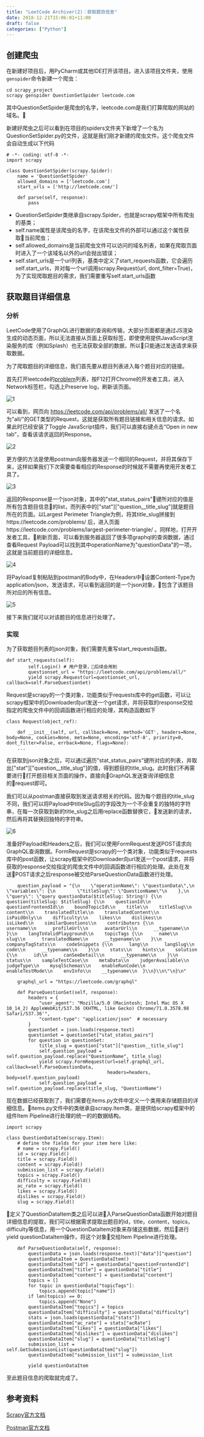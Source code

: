 ```yaml
---
title: "LeetCode Archiver(2)：获取题目信息"
date: 2018-12-21T15:06:01+11:00
draft: false
categories: ["Python"]
---
```


## 创建爬虫

在新建好项目后，用PyCharm或其他IDE打开该项目。进入该项目文件夹，使用```genspider```命令新建一个爬虫：
```
cd scrapy_project
scrapy genspider QuestionSetSpider leetcode.com
```
其中QuestionSetSpider是爬虫的名字，leetcode.com是我们打算爬取的网站的域名。

新建好爬虫之后可以看到在项目的spiders文件夹下新增了一个名为 QuestionSetSpider.py的文件，这就是我们刚才新建的爬虫文件。这个爬虫文件会自动生成以下代码
```
# -*- coding: utf-8 -*-
import scrapy

class QuestionSetSpider(scrapy.Spider):
    name = 'QuestionSetSpider'
    allowed_domains = ['leetcode.com']
    start_urls = ['http://leetcode.com/']

    def parse(self, response):
        pass

```
- QuestionSetSpider类继承自scrapy.Spider，也就是scrapy框架中所有爬虫的基类；
- self.name属性是该爬虫的名字，在该爬虫文件的外部可以通过这个属性获取当前爬虫；
- self.allowed_domains是当前爬虫文件可以访问的域名列表，如果在爬取页面时进入了一个该域名以外的url会抛出错误；
- self.start_urls是一个url列表，基类中定义了start_requests函数，它会遍历self.start_urls，并对每一个url调用scrapy.Request(url, dont_filter=True)，为了实现爬取题目的需求，我们需要重写self.start_urls函数

## 获取题目详细信息

### 分析

LeetCode使用了GraphQL进行数据的查询和传输，大部分页面都是通过JS渲染生成的动态页面，所以无法直接从页面上获取标签，即使使用提供JavaScript渲染服务的库（例如Splash）也无法获取全部的数据，所以只能通过发送请求来获取数据。

为了爬取题目的详细信息，我们首先要从题目列表进入每个题目对应的链接。

首先打开leetcode的[problem](https://leetcode.com/problemset/all/)列表，按F12打开Chrome的开发者工具，进入Network标签栏，勾选上Preserve log，刷新该页面。

![1](https://raw.githubusercontent.com/chr1sc2y/warehouse-deprecated/refs/heads/main/resources/Use-Scrapy-to-Crawl-LeetCode/1.png)

可以看到，网页向 https://leetcode.com/api/problems/all/ 发送了一个名为"all/"的GET类型的Request，这就是获取所有题目链接和相关信息的请求。如果此时已经安装了Toggle JavaScript插件，我们可以直接右键点击“Open in new tab”，查看该请求返回的Response。

![2](https://raw.githubusercontent.com/chr1sc2y/warehouse-deprecated/refs/heads/main/resources/Use-Scrapy-to-Crawl-LeetCode/2.png)

更方便的方法是使用postman向服务器发送一个相同的Request，并将其保存下来，这样如果我们下次需要查看相应的Response的时候就不需要再使用开发者工具了。

![3](https://raw.githubusercontent.com/chr1sc2y/warehouse-deprecated/refs/heads/main/resources/Use-Scrapy-to-Crawl-LeetCode/3.png)

返回的Response是一个json对象，其中的"stat_status_pairs"键所对应的值是所有包含题目信息的list，而列表中的["stat"]["question__title_slug"]就是题目所在的页面。以Largest Perimeter Triangle为例，将其title_slug拼接到https://leetcode.com/problems/ 后，进入页面https://leetcode.com/problems/largest-perimeter-triangle/ 。同样地，打开开发者工具，刷新页面，可以看到服务器返回了很多项graphql的查询数据，通过查看Request Payload可以找到其中operationName为"questionData"的一项，这就是当前题目的详细信息。

![4](https://raw.githubusercontent.com/chr1sc2y/warehouse-deprecated/refs/heads/main/resources/Use-Scrapy-to-Crawl-LeetCode/4.png)

将Payload复制粘贴到postman的Body中，在Headers中设置Content-Type为application/json，发送请求，可以看到返回的是一个json对象，包含了该题目所对应的所有信息。

![5](https://raw.githubusercontent.com/chr1sc2y/warehouse-deprecated/refs/heads/main/resources/Use-Scrapy-to-Crawl-LeetCode/5.png)

接下来我们就可以对该题目的信息进行处理了。

### 实现

为了获取题目列表的json对象，我们需要先重写start_requests函数。
```
def start_requests(self):
        self.Login() # 用户登录，后续会用到
        questionset_url = "https://leetcode.com/api/problems/all/"
        yield scrapy.Request(url=questionset_url, callback=self.ParseQuestionSet)
```
Request是scrapy的一个类对象，功能类似于requests库中的get函数，可以让scrapy框架中的Downloader向url发送一个get请求，并将获取的response交给指定的爬虫文件中的回调函数进行相应的处理，其构造函数如下
```
class Request(object_ref):

    def __init__(self, url, callback=None, method='GET', headers=None, body=None, cookies=None, meta=None, encoding='utf-8', priority=0, dont_filter=False, errback=None, flags=None):
    ...
```
在获取到json对象之后，可以通过遍历"stat_status_pairs"键所对应的列表，并取出["stat"]["question__title_slug"]的值，得到题目的title_slug。此时我们不再需要进行打开题目相关页面的操作，直接向GraphQL发送查询详细信息的request即可。

我们可以从postman直接获取到发送请求相关的代码。因为每个题目的title_slug不同，我们可以将Payload中titleSlug后的字段改为一个不会重复的独特的字符串，在每一次获取到新的title_slug之后用replace函数替换它，发送新的请求，然后再将其替换回独特的字符串。

![6](https://raw.githubusercontent.com/chr1sc2y/warehouse-deprecated/refs/heads/main/resources/Use-Scrapy-to-Crawl-LeetCode/6.png)

准备好Payload和Headers之后，我们可以使用FormRequest发送POST请求向GraphQL查询数据。FormRequest是scrapy的一个类对象，功能类似于requests库中的post函数，让scrapy框架中的Downloader向url发送一个post请求，并将获取的response交给指定的爬虫文件中的回调函数进行相应的处理。此处在发送POST请求之后response被交给ParseQuestionData函数进行处理。

```
    question_payload = "{\n    \"operationName\": \"questionData\",\n    \"variables\": {\n        \"titleSlug\": \"QuestionName\"\n    },\n    \"query\": \"query questionData($titleSlug: String!) {\\n  question(titleSlug: $titleSlug) {\\n    questionId\\n    questionFrontendId\\n    boundTopicId\\n    title\\n    titleSlug\\n    content\\n    translatedTitle\\n    translatedContent\\n    isPaidOnly\\n    difficulty\\n    likes\\n    dislikes\\n    isLiked\\n    similarQuestions\\n    contributors {\\n      username\\n      profileUrl\\n      avatarUrl\\n      __typename\\n    }\\n    langToValidPlayground\\n    topicTags {\\n      name\\n      slug\\n      translatedName\\n      __typename\\n    }\\n    companyTagStats\\n    codeSnippets {\\n      lang\\n      langSlug\\n      code\\n      __typename\\n    }\\n    stats\\n    hints\\n    solution {\\n      id\\n      canSeeDetail\\n      __typename\\n    }\\n    status\\n    sampleTestCase\\n    metaData\\n    judgerAvailable\\n    judgeType\\n    mysqlSchemas\\n    enableRunCode\\n    enableTestMode\\n    envInfo\\n    __typename\\n  }\\n}\\n\"\n}\n"

    graphql_url = "https://leetcode.com/graphql"

    def ParseQuestionSet(self, response):
        headers = {
            "user_agent": "Mozilla/5.0 (Macintosh; Intel Mac OS X 10_14_2) AppleWebKit/537.36 (KHTML, like Gecko) Chrome/71.0.3578.98 Safari/537.36'",
            "content-type": "application/json"  # necessary
        }
        questionSet = json.loads(response.text)
        questionSet = questionSet["stat_status_pairs"]
        for question in questionSet:
            title_slug = question["stat"]["question__title_slug"]
            self.question_payload = self.question_payload.replace("QuestionName", title_slug)
            yield scrapy.FormRequest(url=self.graphql_url, callback=self.ParseQuestionData,
                                     headers=headers, body=self.question_payload)
            self.question_payload = self.question_payload.replace(title_slug, "QuestionName")
```

现在数据已经获取到了，我们需要在items.py文件中定义一个类用来存储题目的详细信息。items.py文件中的类继承自scrapy.Item类，是提供给scrapy框架中的组件Item Pipeline进行处理的统一的的数据结构。

```
import scrapy

class QuestionDataItem(scrapy.Item):
    # define the fields for your item here like:
    # name = scrapy.Field()
    id = scrapy.Field()
    title = scrapy.Field()
    content = scrapy.Field()
    submission_list = scrapy.Field()
    topics = scrapy.Field()
    difficulty = scrapy.Field()
    ac_rate = scrapy.Field()
    likes = scrapy.Field()
    dislikes = scrapy.Field()
    slug = scrapy.Field()
```
定义了QuestionDataItem类之后可以进入ParseQuestionData函数开始对题目详细信息的提取，我们可以根据需求提取出题目的id，title，content，topics，difficulty等信息，用一个QuestionDataItem对象来存储这些数据，然后进行yield questionDataItem操作，将这个对象交给Item Pipeline进行处理。

```
    def ParseQuestionData(self, response):
        questionData = json.loads(response.text)["data"]["question"]
        questionDataItem = QuestionDataItem()
        questionDataItem["id"] = questionData["questionFrontendId"]
        questionDataItem["title"] = questionData["title"]
        questionDataItem["content"] = questionData["content"]
        topics = []
        for topic in questionData["topicTags"]:
            topics.append(topic["name"])
        if len(topics) == 0:
            topics.append("None")
        questionDataItem["topics"] = topics
        questionDataItem["difficulty"] = questionData["difficulty"]
        stats = json.loads(questionData["stats"])
        questionDataItem["ac_rate"] = stats["acRate"]
        questionDataItem["likes"] = questionData["likes"]
        questionDataItem["dislikes"] = questionData["dislikes"]
        questionDataItem["slug"] = questionData["titleSlug"]
        submission_list = self.GetSubmissionList(questionDataItem["slug"])
        questionDataItem["submission_list"] = submission_list

        yield questionDataItem
```

至此题目信息的爬取就完成了。

## 参考资料

<a href="https://scrapy-chs.readthedocs.io/zh_CN/0.24/" target="_blank">Scrapy官方文档</a>

<a href="https://learning.getpostman.com/docs/postman/launching_postman/installation_and_updates/">Postman官方文档</a>